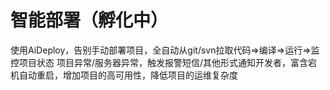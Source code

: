 # 智能部署（孵化中）
使用AiDeploy，告别手动部署项目，全自动从git/svn拉取代码=>编译=>运行=>监控项目状态
项目异常/服务器异常，触发报警短信/其他形式通知开发者，富含宕机自动重启，增加项目的高可用性，降低项目的运维复杂度
